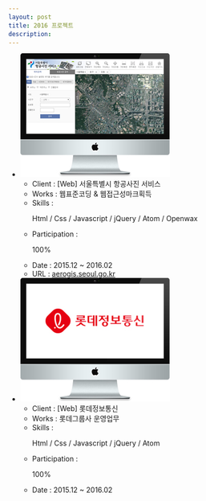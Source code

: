```yaml
---
layout: post
title: 2016 프로젝트
description: 
---
```

 <ul class="projects-list">
  <li>
         <div class="img-box"><img src="assets/images/projects/img_pf18.jpg" alt="서울특별시 항공사진 서비스" /></div>
         <ul class="txt_info">
             <li><span>Client : </span>[Web] 서울특별시 항공사진 서비스</li>
             <li><span>Works : </span>웹표준코딩 &amp; 웹접근성마크획득</li>
             <li><span>Skills :</span> <p>Html / Css / Javascript / jQuery / Atom / Openwax</p></li>
             <li><span>Participation : </span><p class="percent" style="width:100%">100%</p></li>
             <li><span>Date : </span>2015.12 ~ 2016.02</li>
             <li><span>URL : </span><a href="http://aerogis.seoul.go.kr/" target="_blank">aerogis.seoul.go.kr</a></li>
         </ul>
     </li>
     <li>
         <div class="img-box"><img src="assets/images/projects/img_pf17.jpg" alt="롯데정보통신" /></div>
         <ul class="txt_info">
             <li><span>Client : </span>[Web] 롯데정보통신</li>
             <li><span>Works : </span>롯데그룹사 운영업무</li>
             <li><span>Skills :</span> <p>Html / Css / Javascript / jQuery / Atom</p></li>
             <li><span>Participation : </span><p class="percent" style="width:100%">100%</p></li>
             <li><span>Date : </span>2015.12 ~ 2016.02</li>
         </ul>
     </li>
 </ul>

